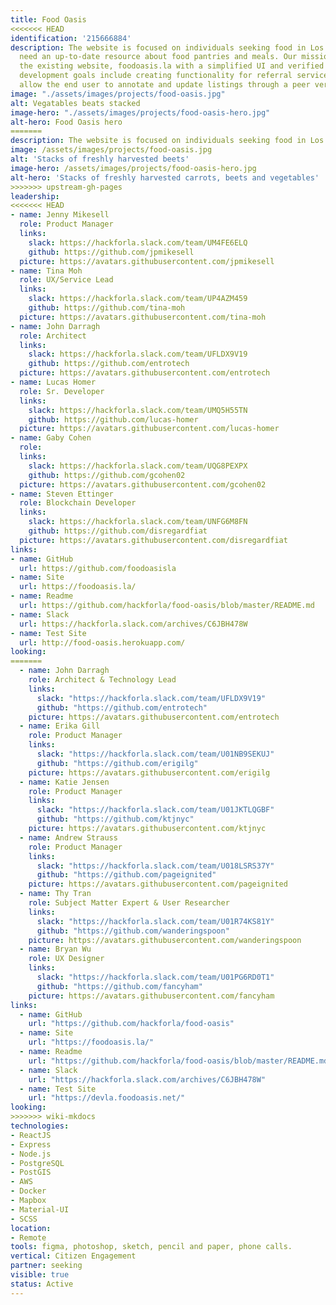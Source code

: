 ```yaml
---
title: Food Oasis
<<<<<<< HEAD
identification: '215666884'
description: The website is focused on individuals seeking food in Los Angeles who
  need an up-to-date resource about food pantries and meals. Our mission is to update
  the existing website, foodoasis.la with a simplified UI and verified data.  Future
  development goals include creating functionality for referral services that will
  allow the end user to annotate and update listings through a peer verification system.
image: "./assets/images/projects/food-oasis.jpg"
alt: Vegatables beats stacked
image-hero: "./assets/images/projects/food-oasis-hero.jpg"
alt-hero: Food Oasis hero
=======
description: The website is focused on individuals seeking food in Los Angeles who need an up-to-date resource about food pantries and meals. Our mission is to update the existing website, foodoasis.la with a simplified UI and verified data.  Future development goals include creating functionality for referral services that will allow the end user to annotate and update listings through a peer verification system.
image: /assets/images/projects/food-oasis.jpg
alt: 'Stacks of freshly harvested beets'
image-hero: /assets/images/projects/food-oasis-hero.jpg
alt-hero: 'Stacks of freshly harvested carrots, beets and vegetables'
>>>>>>> upstream-gh-pages
leadership:
<<<<<<< HEAD
- name: Jenny Mikesell
  role: Product Manager
  links:
    slack: https://hackforla.slack.com/team/UM4FE6ELQ
    github: https://github.com/jpmikesell
  picture: https://avatars.githubusercontent.com/jpmikesell
- name: Tina Moh
  role: UX/Service Lead
  links:
    slack: https://hackforla.slack.com/team/UP4AZM459
    github: https://github.com/tina-moh
  picture: https://avatars.githubusercontent.com/tina-moh
- name: John Darragh
  role: Architect
  links:
    slack: https://hackforla.slack.com/team/UFLDX9V19
    github: https://github.com/entrotech
  picture: https://avatars.githubusercontent.com/entrotech
- name: Lucas Homer
  role: Sr. Developer
  links:
    slack: https://hackforla.slack.com/team/UMQ5H55TN
    github: https://github.com/lucas-homer
  picture: https://avatars.githubusercontent.com/lucas-homer
- name: Gaby Cohen
  role: 
  links:
    slack: https://hackforla.slack.com/team/UQG8PEXPX
    github: https://github.com/gcohen02
  picture: https://avatars.githubusercontent.com/gcohen02
- name: Steven Ettinger
  role: Blockchain Developer
  links:
    slack: https://hackforla.slack.com/team/UNFG6M8FN
    github: https://github.com/disregardfiat
  picture: https://avatars.githubusercontent.com/disregardfiat
links:
- name: GitHub
  url: https://github.com/foodoasisla
- name: Site
  url: https://foodoasis.la/
- name: Readme
  url: https://github.com/hackforla/food-oasis/blob/master/README.md
- name: Slack
  url: https://hackforla.slack.com/archives/C6JBH478W
- name: Test Site
  url: http://food-oasis.herokuapp.com/
looking: 
=======
  - name: John Darragh
    role: Architect & Technology Lead
    links:
      slack: "https://hackforla.slack.com/team/UFLDX9V19"
      github: "https://github.com/entrotech"
    picture: https://avatars.githubusercontent.com/entrotech
  - name: Erika Gill
    role: Product Manager
    links:
      slack: "https://hackforla.slack.com/team/U01NB9SEKUJ"
      github: "https://github.com/erigilg"
    picture: https://avatars.githubusercontent.com/erigilg
  - name: Katie Jensen
    role: Product Manager
    links:
      slack: "https://hackforla.slack.com/team/U01JKTLQGBF"
      github: "https://github.com/ktjnyc"
    picture: https://avatars.githubusercontent.com/ktjnyc
  - name: Andrew Strauss
    role: Product Manager
    links:
      slack: "https://hackforla.slack.com/team/U018LSRS37Y"
      github: "https://github.com/pageignited"
    picture: https://avatars.githubusercontent.com/pageignited
  - name: Thy Tran
    role: Subject Matter Expert & User Researcher
    links:
      slack: "https://hackforla.slack.com/team/U01R74KS81Y"
      github: "https://github.com/wanderingspoon"
    picture: https://avatars.githubusercontent.com/wanderingspoon
  - name: Bryan Wu
    role: UX Designer
    links:
      slack: "https://hackforla.slack.com/team/U01PG6RD0T1"
      github: "https://github.com/fancyham"
    picture: https://avatars.githubusercontent.com/fancyham
links:
  - name: GitHub
    url: "https://github.com/hackforla/food-oasis"
  - name: Site
    url: "https://foodoasis.la/"
  - name: Readme
    url: "https://github.com/hackforla/food-oasis/blob/master/README.md"
  - name: Slack
    url: "https://hackforla.slack.com/archives/C6JBH478W"
  - name: Test Site
    url: "https://devla.foodoasis.net/"
looking:
>>>>>>> wiki-mkdocs
technologies:
- ReactJS
- Express
- Node.js
- PostgreSQL
- PostGIS
- AWS
- Docker
- Mapbox
- Material-UI
- SCSS
location:
- Remote
tools: figma, photoshop, sketch, pencil and paper, phone calls.
vertical: Citizen Engagement
partner: seeking
visible: true
status: Active
---
```


